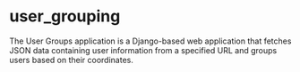 # user_grouping

The User Groups application is a Django-based web application that fetches JSON data containing user information from a specified URL and groups users based on their coordinates. 
